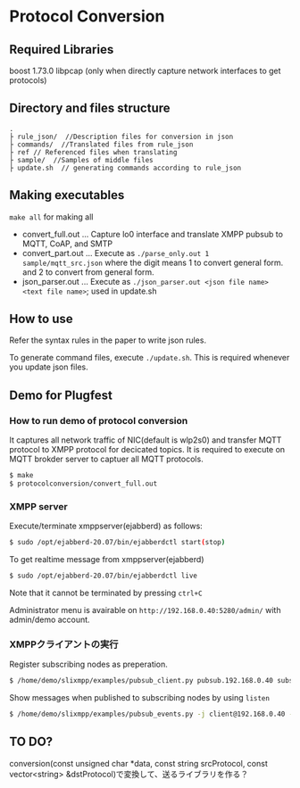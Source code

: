# Protocol Conversion

## Required Libraries
boost 1.73.0
libpcap (only when directly capture network interfaces to get protocols)

## Directory and files structure
```
.
├ rule_json/  //Description files for conversion in json
├ commands/  //Translated files from rule_json
├ ref // Referenced files when translating
├ sample/  //Samples of middle files
├ update.sh  // generating commands according to rule_json
```

## Making executables
`make all` for making all

* convert_full.out ... Capture lo0 interface and translate XMPP pubsub to MQTT, CoAP, and SMTP
* convert_part.out ... Execute as `./parse_only.out 1 sample/mqtt_src.json` where the digit means 1 to convert general form. and 2 to convert from general form.
* json_parser.out ... Execute as `./json_parser.out <json file name> <text file name>`; used in update.sh

## How to use
Refer the syntax rules in the paper to write json rules.

To generate command files, execute `./update.sh`. This is required whenever you update json files.

## Demo for Plugfest
### How to run demo of protocol conversion
It captures all network traffic of NIC(default is wlp2s0) and transfer MQTT protocol to XMPP protocol for decicated topics.
It is required to execute on MQTT brokder server to captuer all MQTT protocols.
```bash
$ make
$ protocolconversion/convert_full.out
```
### XMPP server
Execute/terminate xmppserver(ejabberd) as follows:
```bash
$ sudo /opt/ejabberd-20.07/bin/ejabberdctl start(stop)
```

To get realtime message from xmppserver(ejabberd)
```bash
$ sudo /opt/ejabberd-20.07/bin/ejabberdctl live
```
Note that it cannot be terminated by pressing `ctrl+C`

Administrator menu is avairable on `http://192.168.0.40:5280/admin/` with admin/demo account.

### XMPPクライアントの実行
Register subscribing nodes as preperation.
```bash
$ /home/demo/slixmpp/examples/pubsub_client.py pubsub.192.168.0.40 subscribe Plugfest/keio/sensor/1/TEMP -j client@192.168.0.40 -p clientpass
```
Show messages when published to subscribing nodes by using `listen`
```bash
$ /home/demo/slixmpp/examples/pubsub_events.py -j client@192.168.0.40 -p clientpass
```

## TO DO?
conversion(const unsigned char *data, const string srcProtocol, const vector\<string\> &dstProtocol)で変換して、送るライブラリを作る？


